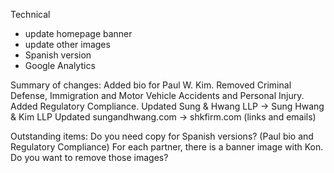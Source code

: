 Technical
- update homepage banner
- update other images
- Spanish version
- Google Analytics


Summary of changes:
Added bio for Paul W. Kim.
Removed Criminal Defense, Immigration and Motor Vehicle Accidents and Personal Injury.
Added Regulatory Compliance.
Updated Sung & Hwang LLP -> Sung Hwang & Kim LLP
Updated sungandhwang.com -> shkfirm.com (links and emails)

Outstanding items:
Do you need copy for Spanish versions? (Paul bio and Regulatory Compliance)
For each partner, there is a banner image with Kon. Do you want to remove those images?
